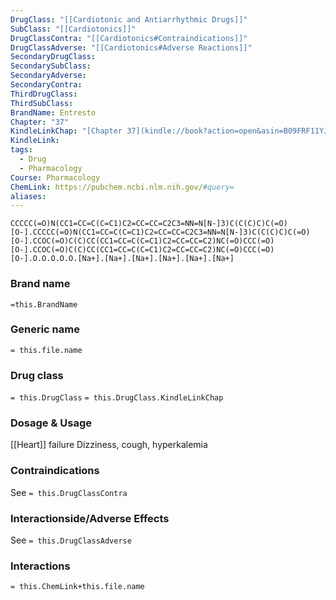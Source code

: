 ```yaml
---
DrugClass: "[[Cardiotonic and Antiarrhythmic Drugs]]"
SubClass: "[[Cardiotonics]]"
DrugClassContra: "[[Cardiotonics#Contraindications]]"
DrugClassAdverse: "[[Cardiotonics#Adverse Reactions]]"
SecondaryDrugClass: 
SecondarySubClass: 
SecondaryAdverse: 
SecondaryContra: 
ThirdDrugClass: 
ThirdSubClass: 
BrandName: Entresto
Chapter: "37"
KindleLinkChap: "[Chapter 37](kindle://book?action=open&asin=B09FRF11YJ&location=20599)"
KindleLink: 
tags:
  - Drug
  - Pharmacology
Course: Pharmacology
ChemLink: https://pubchem.ncbi.nlm.nih.gov/#query=
aliases:
---
```

```smiles
CCCCC(=O)N(CC1=CC=C(C=C1)C2=CC=CC=C2C3=NN=N[N-]3)C(C(C)C)C(=O)[O-].CCCCC(=O)N(CC1=CC=C(C=C1)C2=CC=CC=C2C3=NN=N[N-]3)C(C(C)C)C(=O)[O-].CCOC(=O)C(C)CC(CC1=CC=C(C=C1)C2=CC=CC=C2)NC(=O)CCC(=O)[O-].CCOC(=O)C(C)CC(CC1=CC=C(C=C1)C2=CC=CC=C2)NC(=O)CCC(=O)[O-].O.O.O.O.O.[Na+].[Na+].[Na+].[Na+].[Na+].[Na+]
```

### Brand name
`=this.BrandName`

### Generic name
`= this.file.name`

### Drug class 
`= this.DrugClass`
	`= this.DrugClass.KindleLinkChap`

### Dosage & Usage
[[Heart]] failure
Dizziness, cough, hyperkalemia 

### Contraindications
See `= this.DrugClassContra`

### Interactionside/Adverse Effects
See `= this.DrugClassAdverse`


### Interactions

`= this.ChemLink+this.file.name`
